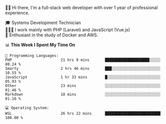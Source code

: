 🧑🏻 Hi there, I'm a full-stack web developer with over 1 year of professional experience.

🎓 Systems Development Technician<br/>
🧑🏻‍💻 I work mainly with PHP (Laravel) and JavaScript (Vue.js)<br/>
📘 Enthusiast in the study of Docker and AWS.<br/>

<!--START_SECTION:waka-->
📊 **This Week I Spent My Time On** 

```text
💬 Programming Languages: 
PHP                      21 hrs 9 mins       ████████████████████░░░░░   80.24 % 
Smarty                   2 hrs 46 mins       ███░░░░░░░░░░░░░░░░░░░░░░   10.55 % 
JavaScript               1 hr 33 mins        █░░░░░░░░░░░░░░░░░░░░░░░░   05.93 % 
Other                    23 mins             ░░░░░░░░░░░░░░░░░░░░░░░░░   01.46 % 
Markdown                 18 mins             ░░░░░░░░░░░░░░░░░░░░░░░░░   01.16 % 

💻 Operating System: 
WSL                      26 hrs 22 mins      █████████████████████████   100.00 % 
```


<!--END_SECTION:waka-->
